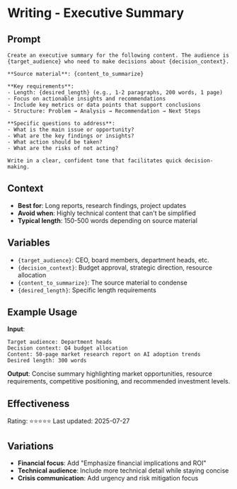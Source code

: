 # Writing - Executive Summary

## Prompt
```
Create an executive summary for the following content. The audience is {target_audience} who need to make decisions about {decision_context}.

**Source material**: {content_to_summarize}

**Key requirements**:
- Length: {desired_length} (e.g., 1-2 paragraphs, 200 words, 1 page)
- Focus on actionable insights and recommendations
- Include key metrics or data points that support conclusions
- Structure: Problem → Analysis → Recommendation → Next Steps

**Specific questions to address**:
- What is the main issue or opportunity?
- What are the key findings or insights?
- What action should be taken?
- What are the risks of not acting?

Write in a clear, confident tone that facilitates quick decision-making.
```

## Context
- **Best for**: Long reports, research findings, project updates
- **Avoid when**: Highly technical content that can't be simplified
- **Typical length**: 150-500 words depending on source material

## Variables
- `{target_audience}`: CEO, board members, department heads, etc.
- `{decision_context}`: Budget approval, strategic direction, resource allocation
- `{content_to_summarize}`: The source material to condense
- `{desired_length}`: Specific length requirements

## Example Usage
**Input**:
```
Target audience: Department heads
Decision context: Q4 budget allocation
Content: 50-page market research report on AI adoption trends
Desired length: 300 words
```

**Output**: Concise summary highlighting market opportunities, resource requirements, competitive positioning, and recommended investment levels.

## Effectiveness
Rating: ⭐⭐⭐⭐⭐
Last updated: 2025-07-27

## Variations
- **Financial focus**: Add "Emphasize financial implications and ROI"
- **Technical audience**: Include more technical detail while staying concise
- **Crisis communication**: Add urgency and risk mitigation focus